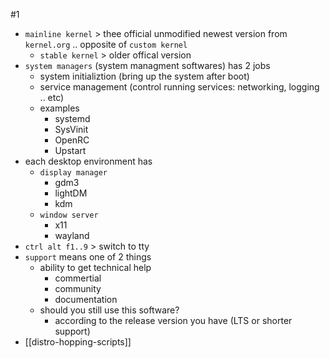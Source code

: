 #1
- `mainline kernel` > thee official unmodified newest version from `kernel.org` .. opposite of `custom kernel`
	- `stable kernel` > older offical version
- `system managers` (system managment softwares) has 2 jobs 
	- system initializtion (bring up the system after boot) 
	- service management (control running services: networking, logging .. etc)
	- examples
		- systemd
		- SysVinit
		- OpenRC
		- Upstart
- each desktop environment has
	- `display manager`
		- gdm3
		- lightDM
		- kdm
	- `window server`
		- x11
		- wayland
- `ctrl alt f1..9` > switch to tty
- `support` means one of 2 things
	- ability to get technical help
		- commertial
		- community
		- documentation
	- should you still use this software? 
		- according to the release version you have (LTS or shorter support)
- [[distro-hopping-scripts]]